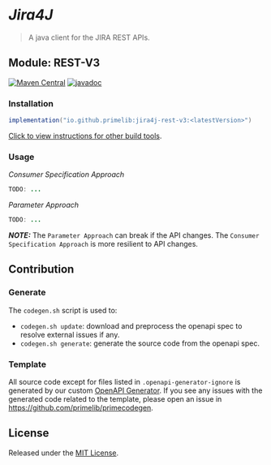 # *Jira4J*

> A java client for the JIRA REST APIs.

## Module: REST-V3

[![Maven Central](https://img.shields.io/maven-central/v/io.github.primelib/jira4j-rest-v3)](https://central.sonatype.com/artifact/io.github.primelib/jira4j-rest-v3)
[![javadoc](https://javadoc.io/badge2/io.github.primelib/jira4j-rest-v3/javadoc.svg)](https://javadoc.io/doc/io.github.primelib/jira4j-rest-v3)

### Installation

```gradle
implementation("io.github.primelib:jira4j-rest-v3:<latestVersion>")
```

[Click to view instructions for other build tools](https://central.sonatype.com/artifact/io.github.primelib/jira4j-rest-v3).

### Usage

*Consumer Specification Approach*

```java
TODO: ...
```

*Parameter Approach*

```java
TODO: ...
```

**_NOTE:_** The `Parameter Approach` can break if the API changes. The `Consumer Specification Approach` is more resilient to API changes.

## Contribution

### Generate

The `codegen.sh` script is used to:

- `codegen.sh update`: download and preprocess the openapi spec to resolve external issues if any.
- `codegen.sh generate`: generate the source code from the openapi spec.

### Template

All source code except for files listed in `.openapi-generator-ignore` is generated by our custom [OpenAPI Generator](https://github.com/primelib/primecodegen).
If you see any issues with the generated code related to the template, please open an issue in https://github.com/primelib/primecodegen.

## License

Released under the [MIT License](./LICENSE).
